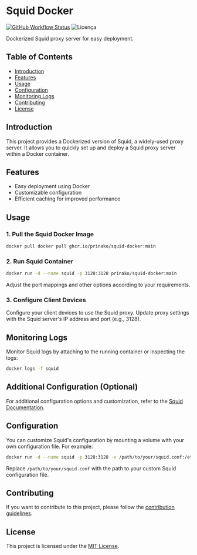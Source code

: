 # Squid Docker
[![GitHub Workflow Status](https://img.shields.io/github/workflow/status/prinako/squid-docker/Build%20and%20Push%20Docker%20Image?label=Docker%20Build)](https://github.com/prinako/squid-docker/actions/workflows/ddocker-publish.yml)
![Licença](https://img.shields.io/github/license/prinako/squid-docker)

Dockerized Squid proxy server for easy deployment.

## Table of Contents

- [Introduction](#introduction)
- [Features](#features)
- [Usage](#usage)
- [Configuration](#configuration)
- [Monitoring Logs](#monitoring-logs)
- [Contributing](#contributing)
- [License](#license)

## Introduction

This project provides a Dockerized version of Squid, a widely-used proxy server. It allows you to quickly set up and deploy a Squid proxy server within a Docker container.

## Features

- Easy deployment using Docker
- Customizable configuration
- Efficient caching for improved performance

## Usage

### 1. Pull the Squid Docker Image

```bash
docker pull docker pull ghcr.io/prinako/squid-docker:main
```

### 2. Run Squid Container

```bash
docker run -d --name squid -p 3128:3128 prinako/squid-docker:main
```

Adjust the port mappings and other options according to your requirements.

### 3. Configure Client Devices

Configure your client devices to use the Squid proxy. Update proxy settings with the Squid server's IP address and port (e.g., 3128).

## Monitoring Logs

Monitor Squid logs by attaching to the running container or inspecting the logs:

```bash
docker logs -f squid
```

## Additional Configuration (Optional)

For additional configuration options and customization, refer to the [Squid Documentation](http://www.squid-cache.org/).

## Configuration

You can customize Squid's configuration by mounting a volume with your own configuration file. For example:

```bash
docker run -d --name squid -p 3128:3128 -v /path/to/your/squid.conf:/etc/squid/squid.conf prinako/squid-docker:main
```

Replace `/path/to/your/squid.conf` with the path to your custom Squid configuration file.

## Contributing

If you want to contribute to this project, please follow the [contribution guidelines](CONTRIBUTING.md).

## License

This project is licensed under the [MIT License](LICENSE).

